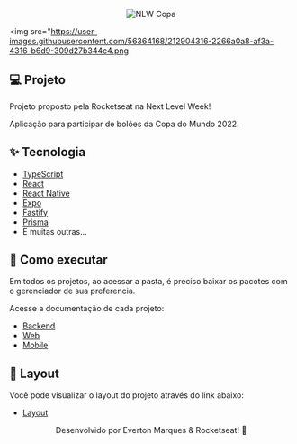 <p align="center">
  <img alt="NLW Copa" src="https://user-images.githubusercontent.com/56364168/212904108-c8a2440c-b99c-487b-b829-871be47045af.svg
g" />
</p>

<img src="https://user-images.githubusercontent.com/56364168/212904316-2266a0a8-af3a-4316-b6d9-309d27b344c4.png


## 💻 Projeto

Projeto proposto pela Rocketseat na Next Level Week!

Aplicação para participar de bolões da Copa do Mundo 2022.

## ✨ Tecnologia

- [TypeScript](https://www.typescriptlang.org/)
- [React](https://reactjs.org/)
- [React Native](https://reactnative.dev/)
- [Expo](https://expo.dev/)
- [Fastify](https://www.fastify.io/)
- [Prisma](https://www.prisma.io/)
- E muitas outras…

## 🚀 Como executar

Em todos os projetos, ao acessar a pasta, é preciso baixar os pacotes com o gerenciador de sua preferencia.

Acesse a documentação de cada projeto:

- [Backend](./server/README.md)
- [Web](./web/README.md)
- [Mobile](./mobile/README.md)

## 🔖 Layout

Você pode visualizar o layout do projeto através do link abaixo:

- [Layout](https://www.figma.com/community/file/1169028343875283461)

<p align="center">
  Desenvolvido por Everton Marques & Rocketseat! 🚀
</p>
